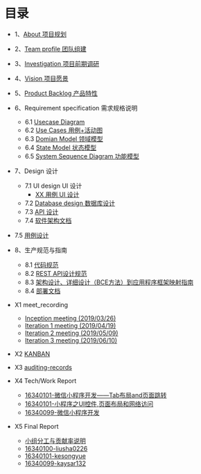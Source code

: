 # 目录

- 1、[About 项目规划](01-about.md)

- 2、[Team profile 团队组建](02-Team-profile.md)

- 3、[Investigation 项目前期调研](03-Investigation.md)

- 4、[Vision 项目愿景](04-Vision.md)

- 5、[Product Backlog 产品特性](05-Product-Backlog.md)

- 6、Requirement specification 需求规格说明
  - 6.1 [Usecase Diagram](https://github.com/rookies-sysu/Dashboard/blob/gh-pages/06-01-usecase-diagram)
  - 6.2 [Use Cases 用例+活动图](https://github.com/rookies-sysu/Dashboard/blob/gh-pages/06-02-use-cases)
  - 6.3 [Domian Model 领域模型](https://github.com/rookies-sysu/Dashboard/blob/gh-pages/06-03-domain-model)
  - 6.4 [State Model 状态模型](https://github.com/rookies-sysu/Dashboard/blob/gh-pages/06-04-state-model)
  - 6.5 [System Sequence Diagram 功能模型](https://github.com/rookies-sysu/Dashboard/blob/gh-pages/06-05-system-sequence-diagram)
  
- 7、Design 设计
  
  - 7.1 UI design UI 设计
    - [XX 用例 UI 设计](https://github.com/rookies-sysu/Dashboard/blob/gh-pages/07-01-01-XX-ui-design)
  - 7.2 [Database design 数据库设计](07-02-database-design.md)
  - 7.3 [API 设计](https://github.com/rookies-sysu/Dashboard/blob/gh-pages/07-03-API)
  - 7.4 [软件架构文档](https://github.com/rookies-sysu/Dashboard/blob/gh-pages/07-04-software-architecture-document)
- 7.5 [用例设计](https://github.com/rookies-sysu/Dashboard/blob/gh-pages/07-05-usecase-design)
  
- 8、生产规范与指南
  - 8.1 [代码规范](08-01-coding-standard.md)
  - 8.2 [REST API设计规范](08-02-RESTful-api-design-standard.md)
  - 8.3 [架构设计、详细设计（BCE方法）到应用程序框架映射指南](https://github.com/rookies-sysu/Dashboard/blob/gh-pages/08-03-relationship-between-ECB-framework-directory-design-logic-archit)
  - 8.4 [部署文档](08-04-deployment-doc.md)

- X1 meet_recording
  - [Inception meeting (2019/03/26)](X1-inception-meeting.md)
  - [Iteration 1 meeting (2019/04/19)](X1-iteration1-meeting.md)
  - [Iteration 2 meeting (2019/05/09)](X1-iteration2-meeting.md)
  - [Iteration 3 meeting (2019/06/10)](X1-iteration3-meeting.md)

- X2 [KANBAN](X2-KANBAN.md)

- X3 [auditing-records](X3-auditing-records.md)

- X4 Tech/Work Report

  + [16340101-微信小程序开发——Tab布局and页面跳转](https://blog.csdn.net/ke1950523491/article/category/8902342)
  + [16340101-小程序之UI控件,页面布局和网络访问](https://blog.csdn.net/ke1950523491/article/details/94359538)
  + [16340099-微信小程序开发](https://blog.csdn.net/kaysarks/article/details/89511069)
- X5 Final Report

  + [小组分工与贡献率说明](X4-group-report.md)

  - [16340100-liusha0226](X4-16340100-Final-Report.md)
  - [16340101-kesongyue](X4-16340101-kesongyue.md)
  - [16340099-kaysar132](X4-16340099-kaysar.md)

